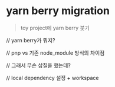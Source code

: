 # yarn berry migration

> toy project에 yarn berry 붓기

// yarn berry가 뭐지?

// pnp vs 기존 node_module 방식의 차이점

// 그래서 무슨 삽질을 했는데?

// local dependency 설정 + workspace
